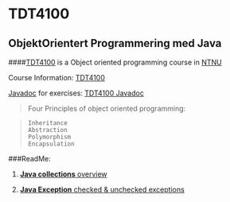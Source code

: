 TDT4100
=======

ObjektOrientert Programmering med Java
-------
####[TDT4100][4] is a Object oriented programming course in [NTNU][4]

Course Information: [TDT4100][1]

[Javadoc][2] for exercises: [TDT4100 Javadoc][2]

> Four Principles of object oriented programming:

>     Inheritance
>     Abstraction
>     Polymorphism
>     Encapsulation


###ReadMe:

1. [**Java collections** overview][3]

2. [**Java Exception** checked & unchecked exceptions](e2011/README.md)

  [1]: http://junjunguo.com/TDT4100
  [2]: http://junjunguo.com/TDT4100/javadoc
  [3]: https://github.com/junjunguo/TDT4100/blob/master/no/README.md
  [4]: http://www.ntnu.no/studier/emner/TDT4100
